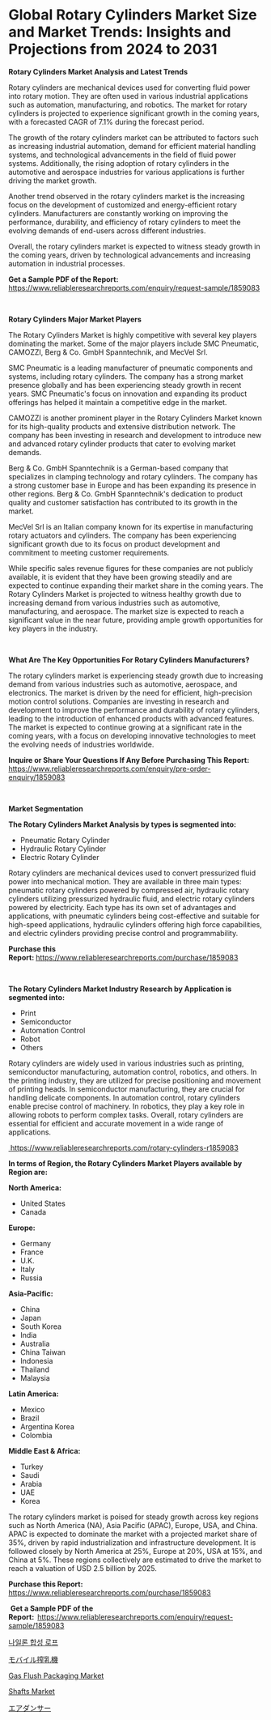 <p><h1>Global Rotary Cylinders Market Size and Market Trends: Insights and Projections from 2024 to 2031</h1></p><p><strong>Rotary Cylinders Market Analysis and Latest Trends</strong></p>
<p><p>Rotary cylinders are mechanical devices used for converting fluid power into rotary motion. They are often used in various industrial applications such as automation, manufacturing, and robotics. The market for rotary cylinders is projected to experience significant growth in the coming years, with a forecasted CAGR of 7.1% during the forecast period.</p><p>The growth of the rotary cylinders market can be attributed to factors such as increasing industrial automation, demand for efficient material handling systems, and technological advancements in the field of fluid power systems. Additionally, the rising adoption of rotary cylinders in the automotive and aerospace industries for various applications is further driving the market growth.</p><p>Another trend observed in the rotary cylinders market is the increasing focus on the development of customized and energy-efficient rotary cylinders. Manufacturers are constantly working on improving the performance, durability, and efficiency of rotary cylinders to meet the evolving demands of end-users across different industries.</p><p>Overall, the rotary cylinders market is expected to witness steady growth in the coming years, driven by technological advancements and increasing automation in industrial processes.</p></p>
<p><strong>Get a Sample PDF of the Report:&nbsp;</strong> <a href="https://www.reliableresearchreports.com/enquiry/request-sample/1859083">https://www.reliableresearchreports.com/enquiry/request-sample/1859083</a></p>
<p>&nbsp;</p>
<p><strong>Rotary Cylinders Major Market Players</strong></p>
<p><p>The Rotary Cylinders Market is highly competitive with several key players dominating the market. Some of the major players include SMC Pneumatic, CAMOZZI, Berg & Co. GmbH Spanntechnik, and MecVel Srl.</p><p>SMC Pneumatic is a leading manufacturer of pneumatic components and systems, including rotary cylinders. The company has a strong market presence globally and has been experiencing steady growth in recent years. SMC Pneumatic's focus on innovation and expanding its product offerings has helped it maintain a competitive edge in the market.</p><p>CAMOZZI is another prominent player in the Rotary Cylinders Market known for its high-quality products and extensive distribution network. The company has been investing in research and development to introduce new and advanced rotary cylinder products that cater to evolving market demands.</p><p>Berg & Co. GmbH Spanntechnik is a German-based company that specializes in clamping technology and rotary cylinders. The company has a strong customer base in Europe and has been expanding its presence in other regions. Berg & Co. GmbH Spanntechnik's dedication to product quality and customer satisfaction has contributed to its growth in the market.</p><p>MecVel Srl is an Italian company known for its expertise in manufacturing rotary actuators and cylinders. The company has been experiencing significant growth due to its focus on product development and commitment to meeting customer requirements.</p><p>While specific sales revenue figures for these companies are not publicly available, it is evident that they have been growing steadily and are expected to continue expanding their market share in the coming years. The Rotary Cylinders Market is projected to witness healthy growth due to increasing demand from various industries such as automotive, manufacturing, and aerospace. The market size is expected to reach a significant value in the near future, providing ample growth opportunities for key players in the industry.</p></p>
<p>&nbsp;</p>
<p><strong>What Are The Key Opportunities For Rotary Cylinders Manufacturers?</strong></p>
<p><p>The rotary cylinders market is experiencing steady growth due to increasing demand from various industries such as automotive, aerospace, and electronics. The market is driven by the need for efficient, high-precision motion control solutions. Companies are investing in research and development to improve the performance and durability of rotary cylinders, leading to the introduction of enhanced products with advanced features. The market is expected to continue growing at a significant rate in the coming years, with a focus on developing innovative technologies to meet the evolving needs of industries worldwide.</p></p>
<p><strong>Inquire or Share Your Questions If Any Before Purchasing This Report:</strong> <a href="https://www.reliableresearchreports.com/enquiry/pre-order-enquiry/1859083">https://www.reliableresearchreports.com/enquiry/pre-order-enquiry/1859083</a></p>
<p>&nbsp;</p>
<p><strong>Market Segmentation</strong></p>
<p><strong>The Rotary Cylinders Market Analysis by types is segmented into:</strong></p>
<p><ul><li>Pneumatic Rotary Cylinder</li><li>Hydraulic Rotary Cylinder</li><li>Electric Rotary Cylinder</li></ul></p>
<p><p>Rotary cylinders are mechanical devices used to convert pressurized fluid power into mechanical motion. They are available in three main types: pneumatic rotary cylinders powered by compressed air, hydraulic rotary cylinders utilizing pressurized hydraulic fluid, and electric rotary cylinders powered by electricity. Each type has its own set of advantages and applications, with pneumatic cylinders being cost-effective and suitable for high-speed applications, hydraulic cylinders offering high force capabilities, and electric cylinders providing precise control and programmability.</p></p>
<p><strong>Purchase this Report:&nbsp;</strong><a href="https://www.reliableresearchreports.com/purchase/1859083">https://www.reliableresearchreports.com/purchase/1859083</a></p>
<p>&nbsp;</p>
<p><strong>The Rotary Cylinders Market Industry Research by Application is segmented into:</strong></p>
<p><ul><li>Print</li><li>Semiconductor</li><li>Automation Control</li><li>Robot</li><li>Others</li></ul></p>
<p><p>Rotary cylinders are widely used in various industries such as printing, semiconductor manufacturing, automation control, robotics, and others. In the printing industry, they are utilized for precise positioning and movement of printing heads. In semiconductor manufacturing, they are crucial for handling delicate components. In automation control, rotary cylinders enable precise control of machinery. In robotics, they play a key role in allowing robots to perform complex tasks. Overall, rotary cylinders are essential for efficient and accurate movement in a wide range of applications.</p></p>
<p><a href="https://www.reliableresearchreports.com/rotary-cylinders-r1859083">&nbsp;https://www.reliableresearchreports.com/rotary-cylinders-r1859083</a></p>
<p><strong>In terms of Region, the Rotary Cylinders Market Players available by Region are:</strong></p>
<p>
    <p> <strong> North America: </strong>
        <ul>
            <li>United States</li>
            <li>Canada</li>
        </ul>
        </p> 
    <p> <strong> Europe: </strong>
        <ul>
            <li>Germany</li>
            <li>France</li>
            <li>U.K.</li>
            <li>Italy</li>
            <li>Russia</li>
        </ul>
        </p> 
    <p> <strong> Asia-Pacific: </strong>
        <ul>
            <li>China</li>
            <li>Japan</li>
            <li>South Korea</li>
            <li>India</li>
            <li>Australia</li>
            <li>China Taiwan</li>
            <li>Indonesia</li>
            <li>Thailand</li>
            <li>Malaysia</li>
        </ul>
        </p> 
    <p> <strong> Latin America: </strong>
        <ul>
            <li>Mexico</li>
            <li>Brazil</li>
            <li>Argentina Korea</li>
            <li>Colombia</li>
        </ul>
        </p> 
    <p> <strong> Middle East & Africa: </strong>
        <ul>
            <li>Turkey</li>
            <li>Saudi</li>
            <li>Arabia</li>
            <li>UAE</li>
            <li>Korea</li>
        </ul>
    </p>
    </p>
<p><p>The rotary cylinders market is poised for steady growth across key regions such as North America (NA), Asia Pacific (APAC), Europe, USA, and China. APAC is expected to dominate the market with a projected market share of 35%, driven by rapid industrialization and infrastructure development. It is followed closely by North America at 25%, Europe at 20%, USA at 15%, and China at 5%. These regions collectively are estimated to drive the market to reach a valuation of USD 2.5 billion by 2025.</p></p>
<p><strong>Purchase this Report: </strong><a href="https://www.reliableresearchreports.com/purchase/1859083">https://www.reliableresearchreports.com/purchase/1859083</a></p>
<p>&nbsp;<strong>Get a Sample PDF of the Report:&nbsp;&nbsp;</strong><a href="https://www.reliableresearchreports.com/enquiry/request-sample/1859083">https://www.reliableresearchreports.com/enquiry/request-sample/1859083</a></p>
<p><strong></strong></p>
<p><p><a href="https://github.com/ZacharyScthmitt4465/Market-Research-Report-List-1/blob/main/836124020020.md">나일론 합성 로프</a></p><p><a href="https://github.com/ycmtqqhvk3273/Market-Research-Report-List-1/blob/main/954425021737.md">モバイル搾乳機</a></p><p><a href="https://issuu.com/reportprime-2/docs/gas-flush-packaging-market-size-2030.pptx">Gas Flush Packaging Market</a></p><p><a href="https://github.com/okotobwrhuteie/Market-Research-Report-List-2/blob/main/shafts-market.md">Shafts Market</a></p><p><a href="https://github.com/mathieurico66/Market-Research-Report-List-1/blob/main/304588221738.md">エアダンサー</a></p></p>